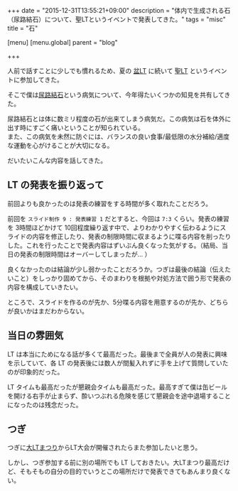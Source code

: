 +++
date = "2015-12-31T13:55:21+09:00"
description = "体内で生成される石（尿路結石）について、聖LTというイベントで発表してきた。"
tags = "misc"
title = "石"

[menu]
  [menu.global]
    parent = "blog"

+++

人前で話すことに少しでも慣れるため、夏の [盆LT](http://dai-lt.connpass.com/event/16051/) に続いて [聖LT](http://dai-lt.connpass.com/event/22484/) というイベントに参加してきた。

そこで僕は[尿路結石](https://ja.wikipedia.org/wiki/%E5%B0%BF%E8%B7%AF%E7%B5%90%E7%9F%B3)という病気について、今年得たいくつかの知見を共有してきた。

<script async class="speakerdeck-embed" data-id="f1544d0c158546ffad38a049b9fc51da" data-ratio="1.33333333333333" src="//speakerdeck.com/assets/embed.js"></script>

尿路結石とは体に数ミリ程度の石が出来てしまう病気だ。この病気は石を体外に出す時にすごく痛いということが知られている。  
また、この病気を未然に防ぐには、バランスの良い食事/最低限の水分補給/適度な運動を心がけることが大切になる。

だいたいこんな内容を話してきた。

## LT の発表を振り返って
前回よりも良かったのは発表の練習をする時間が多く取れたことだろう。

前回を `スライド制作 9 : 発表練習 1` だとすると、今回は `7:3` くらい。発表の練習を 3時間ほどかけて 10回程度繰り返す中で、よりわかりやすく伝わるようにスライドの内容を修正したり、発表の制限時間に収まるように喋る内容を削ったりした。これを行ったことで発表内容はずいぶん良くなった気がする。（結局、当日の発表の制限時間はオーバーしてしまったが... ）

良くなかったのは結論が少し弱かったことだろうか。つぎは最後の結論（伝えたいこと）をしっかり固めてから、そのまわりを根拠や対処方法で囲う形で発表の内容を構成していきたい。

ところで、スライドを作るのが先か、5分喋る内容を用意するのが先か、どちらが良いかはまだわからない。

## 当日の雰囲気
LT は本当にためになる話が多くて最高だった。最後まで全員が人の発表に興味を示していて、各 LT の発表後には数人が間髪入れずに手を上げて質問していたのが印象的だった。

LT タイムも最高だったが懇親会タイムも最高だった。最高すぎて僕は缶ビールを開ける右手が止まらず、酔いつぶれる危険を感じて懇親会を途中退場することになったのは残念だった。

## つぎ
つぎに[大LTまつり](http://sanographix.github.io/dai-lt/bon.html)からLT大会が開催されたらまた参加したいと思う。

しかし、つぎ参加する前に別の場所でも LT しておきたい。大LTまつり最高だけど、そもそもの自分の目的でいうとこの場所だけで発表できてもあんまり良くない。

